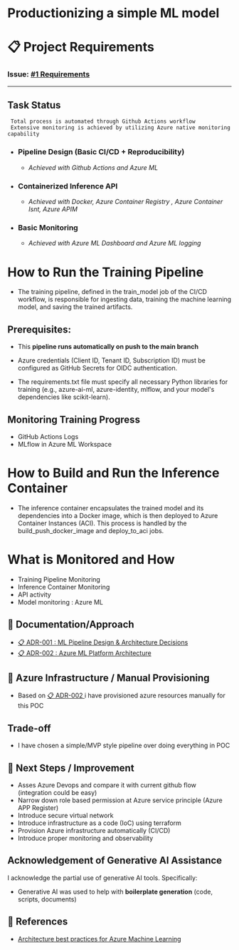 # Productionizing a simple ML model

# 📋 Project Requirements

### Issue: [#1 Requirements](https://github.com/asraful-org/ml-pipeline/issues/21)

---


##  Task Status

``` 
 Total process is automated through Github Actions workflow 
 Extensive monitoring is achieved by utilizing Azure native monitoring capability 
```


- ### Pipeline Design (Basic CI/CD + Reproducibility)
    - *Achieved with Github Actions and Azure ML*
- ### Containerized Inference API
    - *Achieved with Docker, Azure Container Registry , Azure Container Isnt, Azure APIM*
- ### Basic Monitoring
    - *Achieved with Azure ML Dashboard and Azure ML logging*


# How to Run the Training Pipeline
- The training pipeline, defined in the train_model job of the CI/CD workflow, is responsible for ingesting data, training the machine learning model, and saving the trained artifacts.

## Prerequisites:

- This **pipeline runs automatically on push to the main branch** 

- Azure credentials (Client ID, Tenant ID, Subscription ID) must be configured as GitHub Secrets for OIDC authentication.

- The requirements.txt file must specify all necessary Python libraries for training (e.g., azure-ai-ml, azure-identity, mlflow, and your model's dependencies like scikit-learn).

## Monitoring Training Progress
 - GitHub Actions Logs
 - MLflow in Azure ML Workspace


# How to Build and Run the Inference Container

- The inference container encapsulates the trained model and its dependencies into a Docker image, which is then deployed to Azure Container Instances (ACI). This process is handled by the build_push_docker_image and deploy_to_aci jobs.

# What is Monitored and How
 - Training Pipeline Monitoring
 - Inference Container Monitoring
 - API activity 
 - Model monitoring : Azure ML 



## 📄 Documentation/Approach
- [📋 ADR-001 : ML Pipeline Design & Architecture Decisions](ADR-001_ML_Pipeline_Design_&_Architecture_Decisions.md)
- [📋 ADR-002 : Azure ML Platform Architecture](ADR-002_Azure_ML_Platform_Architecture.md)


## 📄 Azure Infrastructure / Manual Provisioning  

- Based on [📋 ADR-002 ](ADR-002_Azure_ML_Platform_Architecture.md) i have provisioned azure resources manually for this POC

## Trade-off 
 - I have chosen a simple/MVP style pipeline over doing everything in POC


## 📄 Next Steps / Improvement  

- Asses Azure Devops and compare it with current github flow (integration could be easy)
- Narrow down role based permission at Azure service principle  (Azure APP Register)
- Introduce secure virtual network
- Introduce infrastructure as a code (IoC) using terraform 
- Provision Azure infrastructure automatically (CI/CD)
- Introduce proper monitoring and observability 



## Acknowledgement of Generative AI Assistance

I acknowledge the partial use of generative AI tools. Specifically:

-  Generative AI was used to help with **boilerplate generation** (code, scripts, documents)



## 📄 References

- [Architecture best practices for Azure Machine Learning](https://learn.microsoft.com/en-us/azure/well-architected/service-guides/azure-machine-learning)

